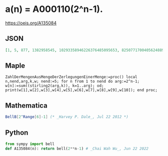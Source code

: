 # a\(n\) \= A000110\(2^n\-1\)\.
https://oeis.org/A135084
## JSON
```JSON
[1, 5, 877, 1382958545, 10293358946226376485095653, 8250771700405624889912456724304738028450190134337110943817172961]
```
## Maple
```Maple
ZahlDerMengenAusMengeDerZerlegungenEinerMenge:=proc() local n,nend,arg,k,w; nend:=5; for n from 1 to nend do arg:=2^n-1; w[n]:=sum((stirling2(arg,k)), k=1..arg); od; print(w[1],w[2],w[3],w[4],w[5],w[6],w[7],w[8],w[9],w[10]); end proc;
```
## Mathematica
```Mathematica
BellB[2^Range[6]-1] (* _Harvey P. Dale_, Jul 22 2012 *)
```
## Python
```Python
from sympy import bell
def A135084(n): return bell(2**n-1) # _Chai Wah Wu_, Jun 22 2022
```
